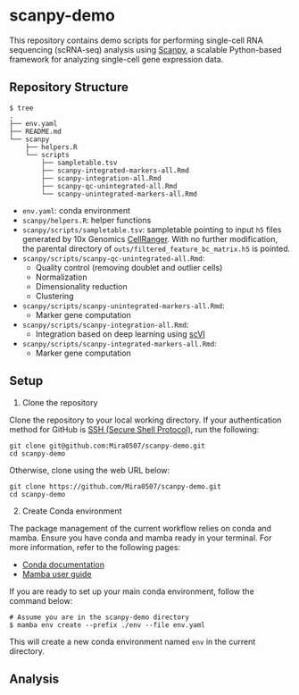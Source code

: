 # scanpy-demo

This repository contains demo scripts for performing single-cell RNA sequencing (scRNA-seq) 
analysis using [Scanpy](https://scanpy.readthedocs.io/en/stable/), a scalable Python-based 
framework for analyzing single-cell gene expression data.

## Repository Structure

```
$ tree
.
├── env.yaml
├── README.md
└── scanpy
    ├── helpers.R
    └── scripts
        ├── sampletable.tsv
        ├── scanpy-integrated-markers-all.Rmd
        ├── scanpy-integration-all.Rmd
        ├── scanpy-qc-unintegrated-all.Rmd
        └── scanpy-unintegrated-markers-all.Rmd
```

- `env.yaml`: conda environment
- `scanpy/helpers.R`: helper functions
- `scanpy/scripts/sampletable.tsv`: sampletable pointing to input `h5` files generated 
by 10x Genomics [CellRanger](https://www.10xgenomics.com/support/software/cell-ranger/latest).
With no further modification, the parental directory of `outs/filtered_feature_bc_matrix.h5`
is pointed.
- `scanpy/scripts/scanpy-qc-unintegrated-all.Rmd`: 
    - Quality control (removing doublet and outlier cells)
    - Normalization
    - Dimensionality reduction
    - Clustering
- `scanpy/scripts/scanpy-unintegrated-markers-all.Rmd`: 
    - Marker gene computation
- `scanpy/scripts/scanpy-integration-all.Rmd`: 
    - Integration based on deep learning using
    [scVI](https://pubmed.ncbi.nlm.nih.gov/30504886/)
- `scanpy/scripts/scanpy-integrated-markers-all.Rmd`: 
    - Marker gene computation

## Setup 

1. Clone the repository

Clone the repository to your local working directory. If your authentication 
method for GitHub is [SSH (Secure Shell Protocol)](https://www.ssh.com/academy/ssh-keys), 
run the following:

```
git clone git@github.com:Mira0507/scanpy-demo.git 
cd scanpy-demo
```

Otherwise, clone using the web URL below:

```
git clone https://github.com/Mira0507/scanpy-demo.git
cd scanpy-demo
```

2. Create Conda environment

The package management of the current workflow relies on conda and mamba. 
Ensure you have conda and mamba ready in your terminal. For more information, 
refer to the following pages:

- [Conda documentation](https://docs.conda.io/projects/conda/en/stable/)
- [Mamba user guide](https://mamba.readthedocs.io/en/latest/user_guide/mamba.html)

If you are ready to set up your main conda environment, follow the command below:

```
# Assume you are in the scanpy-demo directory
$ mamba env create --prefix ./env --file env.yaml
```

This will create a new conda environment named `env` in the current directory.


## Analysis

